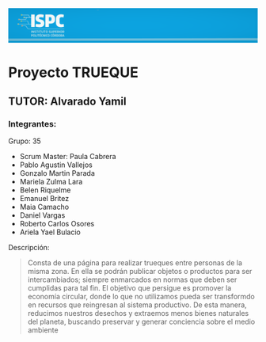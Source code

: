 <img src="ispc.png">
<h1>Proyecto TRUEQUE</h1>
<h2>TUTOR: Alvarado Yamil</h2>
<h3>Integrantes: </h3>
<p>Grupo: 35  </p>
<ul>
	<li>Scrum Master: Paula Cabrera</li>
  <li>Pablo Agustin Vallejos</li>
  <li>Gonzalo Martin Parada</li>
  <li>Mariela Zulma Lara</li>
  <li>Belen Riquelme</li>
  <li>Emanuel Britez</li>
  <li>Maia Camacho</li>
  <li>Daniel Vargas</li>
  <li>Roberto Carlos Osores</li>
  <li>Ariela Yael Bulacio</li>
</ul>
<p>Descripción: </p>

>Consta de una página para realizar trueques entre personas de la misma zona. En ella se podrán publicar objetos o productos para ser intercambiados; siempre enmarcados en normas que deben ser cumplidas para tal fin.
El objetivo que persigue es promover la economía circular, donde lo que no utilizamos pueda ser transformdo en recursos que reingresan al sistema productivo. De esta manera, reducimos nuestros desechos y extraemos menos bienes naturales del planeta, buscando preservar y generar conciencia sobre el medio ambiente
